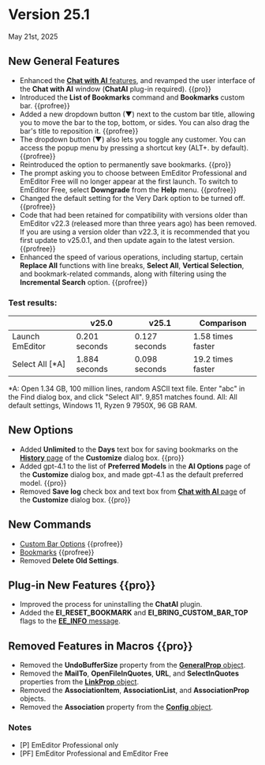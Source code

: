 # Version 25.1

May 21st, 2025

## New General Features

- Enhanced the [**Chat with AI** features](../howto/plugin/plugin_chat_with_ai), and revamped the user interface of the **Chat with AI** window (**ChatAI** plug-in required). {{pro}}
- Introduced the **List of Bookmarks** command and **Bookmarks** custom bar. {{profree}}
- Added a new dropdown button (&#9660;) next to the custom bar title, allowing you to move the bar to the top, bottom, or sides. You can also drag the bar's title to reposition it. {{profree}}
- The dropdown button (&#9660;) also lets you toggle any customer. You can access the popup menu by pressing a shortcut key (ALT+. by default). {{profree}}
- Reintroduced the option to permanently save bookmarks. {{pro}}
- The prompt asking you to choose between EmEditor Professional and EmEditor Free will no longer appear at the first launch. To switch to EmEditor Free, select **Downgrade** from the **Help** menu. {{profree}}
- Changed the default setting for the Very Dark option to be turned off. {{profree}}
- Code that had been retained for compatibility with versions older than EmEditor v22.3 (released more than three years ago) has been removed. If you are using a version older than v22.3, it is recommended that you first update to v25.0.1, and then update again to the latest version. {{profree}}
- Enhanced the speed of various operations, including startup, certain **Replace All** functions with line breaks, **Select All**, **Vertical Selection**, and bookmark-related commands, along with filtering using the **Incremental Search** option. {{profree}}

### Test results:

|  | v25.0 | v25.1 | Comparison |
| --- | --- | --- | --- |
| Launch EmEditor | 0.201 seconds | 0.127 seconds | 1.58 times faster |
| Select All [\*A\] | 1.884 seconds | 0.098 seconds | 19.2 times faster |

*A: Open 1.34 GB, 100 million lines, random ASCII text file. Enter "abc" in the Find dialog box, and click "Select All". 9,851 matches found. 
All: All default settings, Windows 11, Ryzen 9 7950X, 96 GB RAM.

## New Options

- Added **Unlimited** to the **Days** text box for saving bookmarks on the [**History** page](../dlg/customize/history/index) of the **Customize** dialog box. {{pro}}
- Added gpt-4.1 to the list of **Preferred Models** in the **AI Options** page of the **Customize** dialog box, and made gpt-4.1 as the default preferred model. {{pro}}
- Removed **Save log** check box and text box from [**Chat with AI** page](../dlg/customize/chat_ai/index) of the **Customize** dialog box. {{pro}}


## New Commands

- [Custom Bar Options](../cmd/window/pane_menu) {{profree}}
- [Bookmarks](../cmd/bookmarks/bookmark_bar) {{profree}}
- Removed **Delete Old Settings**.

## Plug-in New Features {{pro}}

- Improved the process for uninstalling the **ChatAI** plugin.
- Added the **EI_RESET_BOOKMARK** and **EI_BRING_CUSTOM_BAR_TOP** flags to the [**EE\_INFO** message](../plugin/message/ee_info).

## Removed Features in Macros {{pro}}

- Removed the **UndoBufferSize** property from the [**GeneralProp** object](../macro/general_prop/index).
- Removed the **MailTo**, **OpenFileInQuotes**, **URL**, and **SelectInQuotes** properties from the [**LinkProp** object](../macro/link_prop/index).
- Removed the **AssociationItem**, **AssociationList**, and **AssociationProp** objects.
- Removed the **Association** property from the [**Config** object](../macro/config/index).

### Notes

- \[P\] EmEditor Professional only
- \[PF\] EmEditor Professional and EmEditor Free
